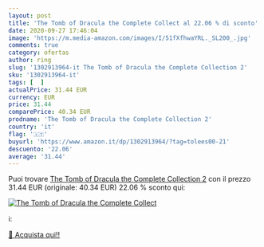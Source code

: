 ```yaml
---
layout: post
title: 'The Tomb of Dracula the Complete Collect al 22.06 % di sconto'
date: 2020-09-27 17:46:04
image: 'https://m.media-amazon.com/images/I/51fXfhwaYRL._SL200_.jpg'
comments: true
category: ofertas
author: ring
slug: '1302913964-it The Tomb of Dracula the Complete Collection 2'
sku: '1302913964-it'
tags: [  ]
actualPrice: 31.44 EUR
currency: EUR
price: 31.44
comparePrice: 40.34 EUR
prodname: 'The Tomb of Dracula the Complete Collection 2'
country: 'it'
flag: '🇮🇹'
buyurl: 'https://www.amazon.it/dp/1302913964/?tag=tolees00-21'
descuento: '22.06'
average: '31.44'
---
```


Puoi trovare [The Tomb of Dracula the Complete Collection 2](https://www.amazon.it/dp/1302913964/?tag=tolees00-21) con il prezzo 31.44 EUR (originale: 40.34 EUR) 22.06 % sconto qui:

[![The Tomb of Dracula the Complete Collect](https://m.media-amazon.com/images/I/51fXfhwaYRL._SL200_.jpg)](https://www.amazon.it/dp/1302913964/?tag=tolees00-21)

ℹ️:


[🛒 Acquista qui!!](https://www.amazon.it/dp/1302913964/?tag=tolees00-21)
